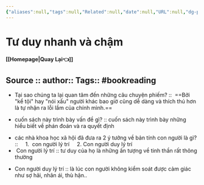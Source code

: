 ```yaml
---
{"aliases":null,"tags":null,"Related":null,"date":null,"URL":null,"dg-publish":true,"image":null,"permalink":"/Book_ Reading 2024/Tư duy nhanh và chậm/","dgPassFrontmatter":true,"noteIcon":"2","created":"2024-02-29T09:57:36.306+07:00","updated":"2024-02-02T12:20:34.000+07:00"}
---
```


# Tư duy nhanh và chậm
**[[Homepage\|Quay Lại👈]]**

Source ::
author::
Tags:: #bookreading
---

- Tại sao chúng ta lại quan tâm đến những câu chuyện phiếm? ::  ==Bởi "kể tội" hay "nói xấu" người khác bao giờ cũng dễ dàng và thích thú hơn là tự nhận ra lỗi lầm của chính mình.==
<!--ID: 1706848332659-->


- cuốn sách này trình bày vấn đề gì? :: cuốn sách này trình bày những hiểu biết về phán đoán và ra quyết định
<!--ID: 1706848332667-->


- các nhà khoa học xã hội đã đưa ra 2 ý tưởng về bản tính con người là gì? ::
    1.  con người lý trí
    2. Con người duy lý trí
    
-  Con người lý trí :: tư duy của họ là những ấn tượng về tinh thần rất thông thường
<!--ID: 1706848332674-->


- Con người duy lý trí :: là lúc con người không kiểm soát được cảm giác như sợ hãi, nhân ái, thù hận..
<!--ID: 1706848332683-->
